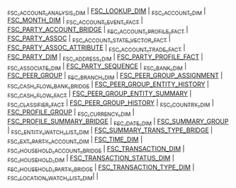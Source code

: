 [<sub>FSC_ACCOUNT_ANALYSIS_DIM</sub>](./fsc_account_analysis_dim.md) | [FSC_LOOKUP_DIM](./fsc_lookup_dim.md) |
[<sub>FSC_ACCOUNT_DIM</sub>](./fsc_account_dim.md) | [FSC_MONTH_DIM](./fsc_month_dim.md) |
[<sub>FSC_ACCOUNT_EVENT_FACT</sub>](./fsc_account_event_fact.md) | [FSC_PARTY_ACCOUNT_BRIDGE](./fsc_party_account_bridge.md) |
[<sub>FSC_ACCOUNT_PROFILE_FACT</sub>](./fsc_account_profile_fact.md) | [FSC_PARTY_ASSOC](./fsc_party_assoc.md) |
[<sub>FSC_ACCOUNT_STATE_VECTOR_FACT</sub>](./fsc_account_state_vector_fact.md) | [FSC_PARTY_ASSOC_ATTRIBUTE](./fsc_party_assoc_attribute.md) |
[<sub>FSC_ACCOUNT_TRADE_FACT</sub>](./fsc_account_trade_fact.md) | [FSC_PARTY_DIM](./fsc_party_dim.md) |
[<sub>FSC_ADDRESS_DIM</sub>](./fsc_address_dim.md) | [FSC_PARTY_PROFILE_FACT](./fsc_party_profile_fact.md) |
[<sub>FSC_ASSOCIATE_DIM</sub>](./fsc_associate_dim.md) | [FSC_PARTY_SEQUENCE](./fsc_party_sequence.md) |
[<sub>FSC_BANK_DIM</sub>](./fsc_bank_dim.md) | [FSC_PEER_GROUP](./fsc_peer_group.md) |
[<sub>FSC_BRANCH_DIM</sub>](./fsc_branch_dim.md) | [FSC_PEER_GROUP_ASSIGNMENT](./fsc_peer_group_assignment.md) |
[<sub>FSC_CASH_FLOW_BANK_BRIDGE</sub>](./fsc_cash_flow_bank_bridge.md) | [FSC_PEER_GROUP_ENTITY_HISTORY](./fsc_peer_group_entity_history.md) |
[<sub>FSC_CASH_FLOW_FACT</sub>](./fsc_cash_flow_fact.md) | [FSC_PEER_GROUP_ENTITY_SUMMARY](./fsc_peer_group_entity_summary.md) |
[<sub>FSC_CLASSIFIER_FACT</sub>](./fsc_classifier_fact.md) | [FSC_PEER_GROUP_HISTORY](./fsc_peer_group_history.md) |
[<sub>FSC_COUNTRY_DIM</sub>](./fsc_country_dim.md) | [FSC_PROFILE_GROUP](./fsc_profile_group.md) |
[<sub>FSC_CURRENCY_DIM</sub>](./fsc_currency_dim.md) | [FSC_PROFILE_SUMMARY_BRIDGE](./fsc_profile_summary_bridge.md) |
[<sub>FSC_DATE_DIM</sub>](./fsc_date_dim.md) | [FSC_SUMMARY_GROUP](./fsc_summary_group.md) |
[<sub>FSC_ENTITY_WATCH_LIST_DIM</sub>](./fsc_entity_watch_list_dim.md) | [FSC_SUMMARY_TRANS_TYPE_BRIDGE](./fsc_summary_trans_type_bridge.md) |
[<sub>FSC_EXT_PARTY_ACCOUNT_DIM</sub>](./fsc_ext_party_account_dim.md) | [FSC_TIME_DIM](./fsc_time_dim.md) |
[<sub>FSC_HOUSEHOLD_ACCOUNT_BRIDGE</sub>](./fsc_household_account_bridge.md) | [FSC_TRANSACTION_DIM](./fsc_transaction_dim.md) |
[<sub>FSC_HOUSEHOLD_DIM</sub>](./fsc_household_dim.md) | [FSC_TRANSACTION_STATUS_DIM](./fsc_transaction_status_dim.md) |
[<sub>FSC_HOUSEHOLD_PARTY_BRIDGE</sub>](./fsc_household_party_bridge.md) | [FSC_TRANSACTION_TYPE_DIM](./fsc_transaction_type_dim.md) |
[<sub>FSC_LOCATION_WATCH_LIST_DIM</sub>](./fsc_location_watch_list_dim.md)| |
